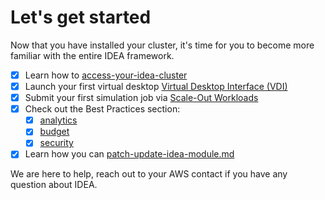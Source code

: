 # Let's get started

Now that you have installed your cluster, it's time for you to become more familiar with the entire IDEA framework.

* [x] Learn how to [access-your-idea-cluster](access-your-idea-cluster/ "mention")
* [x] Launch your first virtual desktop [Virtual Desktop Interface (VDI)](https://app.gitbook.com/o/ewXgnQpSEObr0Vh0WSOj/s/QthiamUzKn8KJLl0hYBf/ "mention")
* [x] Submit your first simulation job via [Scale-Out Workloads](https://app.gitbook.com/o/ewXgnQpSEObr0Vh0WSOj/s/LGamNPuOYtjAP3GFfRJO/ "mention")
* [x] Check out the Best Practices section:
  * [x] [analytics](../best-practices/analytics/ "mention")
  * [x] [budget](../best-practices/budget/ "mention")
  * [x] [security](../best-practices/security/ "mention")
* [x] Learn how you can [patch-update-idea-module.md](cluster-operations/patch-update-idea-module.md "mention")

We are here to help, reach out to your AWS contact if you have any question about IDEA.
